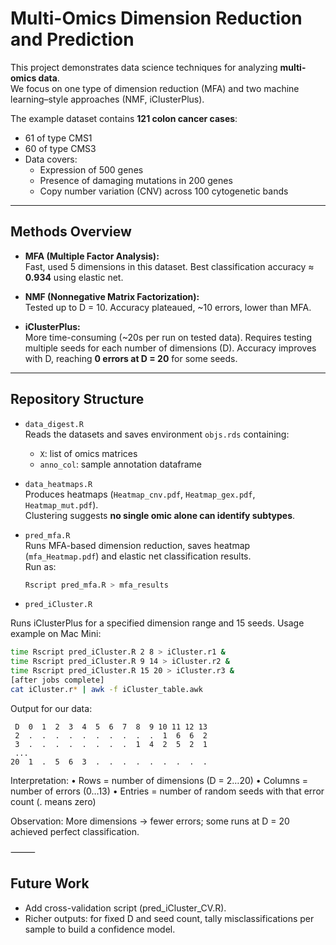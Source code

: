 # Multi-Omics Dimension Reduction and Prediction

This project demonstrates data science techniques for analyzing **multi-omics data**.  
We focus on one type of dimension reduction (MFA) and two machine learning–style approaches (NMF, iClusterPlus).

The example dataset contains **121 colon cancer cases**:  
- 61 of type CMS1  
- 60 of type CMS3  
- Data covers:  
  - Expression of 500 genes  
  - Presence of damaging mutations in 200 genes  
  - Copy number variation (CNV) across 100 cytogenetic bands  

---

## Methods Overview

- **MFA (Multiple Factor Analysis):**  
  Fast, used 5 dimensions in this dataset. Best classification accuracy ≈ **0.934** using elastic net.

- **NMF (Nonnegative Matrix Factorization):**  
  Tested up to D = 10. Accuracy plateaued, ~10 errors, lower than MFA.

- **iClusterPlus:**  
  More time-consuming (~20s per run on tested data). Requires testing multiple seeds for each number of dimensions (D). Accuracy improves with D, reaching **0 errors at D = 20** for some seeds.

---

## Repository Structure

- `data_digest.R`  
  Reads the datasets and saves environment `objs.rds` containing:  
  - `X`: list of omics matrices  
  - `anno_col`: sample annotation dataframe  

- `data_heatmaps.R`  
  Produces heatmaps (`Heatmap_cnv.pdf`, `Heatmap_gex.pdf`, `Heatmap_mut.pdf`).  
  Clustering suggests **no single omic alone can identify subtypes**.

- `pred_mfa.R`  
  Runs MFA-based dimension reduction, saves heatmap (`mfa_Heatmap.pdf`) and elastic net classification results.  
  Run as:  
  ```bash
  Rscript pred_mfa.R > mfa_results

- `pred_iCluster.R`

Runs iClusterPlus for a specified dimension range and 15 seeds.
Usage example on Mac Mini:

```bash
time Rscript pred_iCluster.R 2 8 > iCluster.r1 &
time Rscript pred_iCluster.R 9 14 > iCluster.r2 &
time Rscript pred_iCluster.R 15 20 > iCluster.r3 &
[after jobs complete]
cat iCluster.r* | awk -f iCluster_table.awk
```

Output for our data:
```
 D  0  1  2  3  4  5  6  7  8  9 10 11 12 13
 2  .  .  .  .  .  .  .  .  .  .  1  6  6  2
 3  .  .  .  .  .  .  .  .  1  4  2  5  2  1
 ...
20  1  .  5  6  3  .  .  .  .  .  .  .  .  .
```
Interpretation:
	•	Rows = number of dimensions (D = 2…20)
	•	Columns = number of errors (0…13)
	•	Entries = number of random seeds with that error count (. means zero)

Observation: More dimensions → fewer errors; some runs at D = 20 achieved perfect classification.

⸻

## Future Work
- Add cross-validation script (pred_iCluster_CV.R).
- Richer outputs: for fixed D and seed count, tally misclassifications per sample to build a confidence model.

